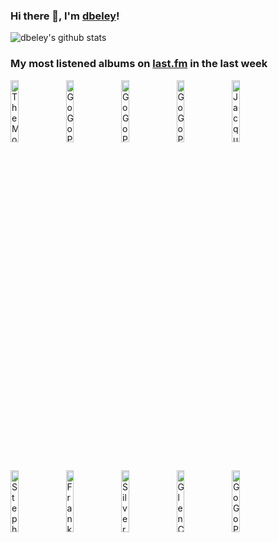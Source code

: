 ### Hi there 👋, I'm [dbeley](https://dbeley.ovh/en)!

![dbeley's github stats](https://github-readme-stats.vercel.app/api?username=dbeley)

### My most listened albums on [last.fm](https://www.last.fm/user/d_beley) in the last week

[<img src='https://lastfm.freetls.fastly.net/i/u/300x300/48b34c8aa69741f8b050f46cd7715804.png' width='16%' height='16%' alt='The Mothers of Invention - Were Only in It for the Money'>](https://www.last.fm/music/the%2bmothers%2bof%2binvention/we%2527re%2bonly%2bin%2bit%2bfor%2bthe%2bmoney)&nbsp;
[<img src='https://lastfm.freetls.fastly.net/i/u/300x300/8b6b23e4def9e35f56e6abdf010d75f6.jpg' width='16%' height='16%' alt='GoGo Penguin - v2.0 (Deluxe Edition)'>](https://www.last.fm/music/gogo%2bpenguin/v2.0%2b%2528deluxe%2bedition%2529)&nbsp;
[<img src='https://lastfm.freetls.fastly.net/i/u/300x300/c4d07e3f9d47d613dbb3c1cc28c04862.jpg' width='16%' height='16%' alt='GoGo Penguin - Man Made Object'>](https://www.last.fm/music/gogo%2bpenguin/man%2bmade%2bobject)&nbsp;
[<img src='https://lastfm.freetls.fastly.net/i/u/300x300/991f6bf3662835d56b93d9d99bbd848c.jpg' width='16%' height='16%' alt='GoGo Penguin - A Humdrum Star'>](https://www.last.fm/music/gogo%2bpenguin/a%2bhumdrum%2bstar)&nbsp;
[<img src='https://lastfm.freetls.fastly.net/i/u/300x300/5e2cd1dfeffe41609761e734763c9b92.jpg' width='16%' height='16%' alt='Jacques Loussier - Play Bach No. 1'>](https://www.last.fm/music/jacques%2bloussier/play%2bbach%2bno.%2b1)&nbsp;
<br>
[<img src='https://lastfm.freetls.fastly.net/i/u/300x300/9c9515ee4bf840758bc50ff1c47155d0.jpg' width='16%' height='16%' alt='Stephen Malkmus - Face the Truth'>](https://www.last.fm/music/stephen%2bmalkmus/face%2bthe%2btruth)&nbsp;
[<img src='https://lastfm.freetls.fastly.net/i/u/300x300/1139c1aa88eca3a6d9a27da8b8ed8220.png' width='16%' height='16%' alt='Frank Zappa - Finer Moments'>](https://www.last.fm/music/frank%2bzappa/finer%2bmoments)&nbsp;
[<img src='https://lastfm.freetls.fastly.net/i/u/300x300/a43c959f8b474a18b4f8b4d58e057cd9.png' width='16%' height='16%' alt='Silver Jews - The Natural Bridge'>](https://www.last.fm/music/silver%2bjews/the%2bnatural%2bbridge)&nbsp;
[<img src='https://lastfm.freetls.fastly.net/i/u/300x300/83bc1de1a1800038364c112396d31cdd.jpg' width='16%' height='16%' alt='Glen Campbell - The Very Best Of Glen Campbell'>](https://www.last.fm/music/glen%2bcampbell/the%2bvery%2bbest%2bof%2bglen%2bcampbell)&nbsp;
[<img src='https://lastfm.freetls.fastly.net/i/u/300x300/d6313324531545c495a4f72aec029564.jpg' width='16%' height='16%' alt='GoGo Penguin - Fanfares'>](https://www.last.fm/music/gogo%2bpenguin/fanfares)&nbsp;
<br>
